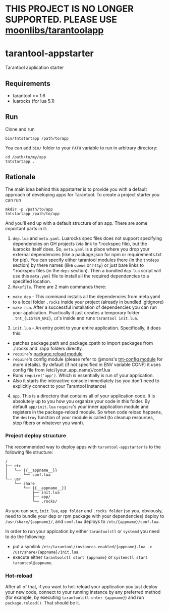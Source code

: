 # THIS PROJECT IS NO LONGER SUPPORTED. PLEASE USE [moonlibs/tarantoolapp](https://github.com/moonlibs/tarantoolapp)

# tarantool-appstarter
Tarantool application starter

## Requirements
* tarantool >= 1.6
* luarocks (for lua 5.1)

## Run
Clone and run
```
bin/tntstartapp /path/to/app
```

You can add `bin/` folder to your `PATH` variable to run in arbitrary directory:
```
cd /path/to/my/app
tntstartapp .
```

## Rationale

The main idea behind this appstarter is to provide you with a default approach of developing apps for Tarantool.
To create a project starter you can run
```
mkdir -p /path/to/app
tntstartapp /path/to/app
```

And you'll end up with a default structure of an app. There are some important parts in it:
1) `dep.lua` and `meta.yaml`. Luarocks spec files does not support specifying dependencies on GH projects (via link to *.rockspec file), but the luarocks itself does. So, `meta.yaml` is a place where you drop your external dependencies (like a package.json for npm or requirements.txt for pip). You can specify either tarantool modules there (in the `tntdeps` section) by there names (like `queue` or `http`) or just bare links to *.rockspec files (in the `deps` section). Then a bundled `dep.lua` script will use this `meta.yaml` file to install all the required dependencies to a specified location.
2) `Makefile`. There are 2 main commands there:
* `make dep` - This command installs all the dependencies from meta.yaml to a local folder `.rocks` inside your project (already in bundled .gitignore)
* `make run`. After a successful installation of dependencies you can run your application. Practically it just creates a temporary folder `.tnt_{LISTEN_URI}`, `cd`'s inside and runs `tarantool init.lua`.
3) `init.lua` - An entry point to your entire application. Specifically, it does this:
* patches package.path and package.cpath to import packages from ./.rocks and ./app folders directly.
* `require`'s [package.reload module](https://github.com/Mons/tnt-package-reload)
* `require`'s config module (please refer to @mons's [tnt-config module](https://github.com/Mons/tnt-config) for more details). By default (if not specified in ENV variable CONF) it uses config file from /etc/{your_app_name}/conf.lua
* Runs `require('app')`. Which is essentially is run of your application.
* Also it starts the interactive console immediately (so you don't need to explicitly connect to your Tarantool instance)
4) `app`. This is a directory that contains all of your application code. It is absolutely up to you how you organize your code in this folder. By default `app/init.lua` `require`'s your inner application module and registers in the package-reload module. So when code reload happens, the `destroy` function of your module is called (to cleanup resources, stop fibers or whatever you want).

### Project deploy structure

The recommended way to deploy apps with `tarantool-appstarter` is to the following file structure:
```
/
├── etc
│   └── {{__appname__}}
│       └── conf.lua
└── usr
    └── share
        └── {{__appname__}}
            ├── init.lua
            ├── app/
            └── .rocks/
```
As you can see, `init.lua`, `app folder` and `.rocks folder` (so you, obviously, need to bundle your dep or rpm package with your dependencies) deploy to `/usr/share/{appname}/`, and `conf.lua` deploys to `/etc/{appname}/conf.lua`.

In order to run your applcation by either `tarantoolctl` or `systemd` you need to do the following:
* put a symlink `/etc/tarantool/instances.enabled/{appname}.lua -> /usr/share/{appname}/init.lua`.
* execute either `tarantoolctl start {appname}` or `systemctl start tarantool@appname`.

### Hot-reload

After all of that, if you want to hot-reload your application you just deploy your new code, connect to your running instance by any preferred method (for example, by executing `tarantoolctl enter {appname}`) and run `package.reload()`. That should be it.
